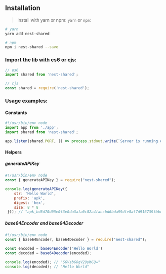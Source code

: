 ## Installation

> Install with yarn or npm: `yarn` or `npm`:

```bash
# yarn
yarn add nest-shared
```

```bash
# npm
npm i nest-shared --save
```

### Import the lib with es6 or cjs:

```mjs
// es6
import shared from 'nest-shared';
```

```cjs
// cjs
const shared = require('nest-shared');
```

### Usage examples:

#### Constants

```ts
#!/usr/bin/env node
import app from './app';
import shared from 'nest-shared';

app.listen(shared.PORT, () => process.stdout.write(`Server is running on port ${shared.PORT}\n`));
```
#### Helpers

##### generateAPIKey

```cjs
#!/usr/bin/env node
const { generateAPIKey } = require("nest-shared");

console.log(generateAPIKey({
    str: 'Hello World', 
    prefix: 'apk', 
    digest: 'hex',
    size: 8 * 8
 })); // "apk_bd5d70d05e0f3e0da3afa0c82a4faccbd6bda99dfe8af7d916739fbbc98a05b3"
```

##### base64Encoder and base64Decoder

```cjs
#!/usr/bin/env node
const { base64Encoder, base64Decoder } = require("nest-shared");

const encoded = base64Encoder('Hello World')
const decoded = base64Decoder(encoded);

console.log(encoded); // "SGVsbG8gV29ybGQ="
console.log(decoded); // "Hello World"
```

